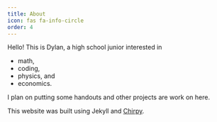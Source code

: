 ```yaml
---
title: About
icon: fas fa-info-circle
order: 4
---
```


Hello! This is Dylan, a high school junior interested in
- math,
- coding,
- physics, and
- economics.

I plan on putting some handouts and other projects are work on here.

This website was built using Jekyll and [Chirpy](https://github.com/cotes2020/jekyll-theme-chirpy).

